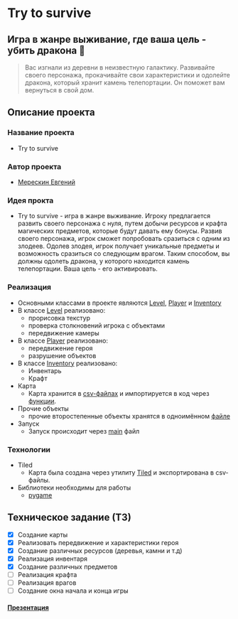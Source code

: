Try to survive
==============
Игра в жанре выживание, где ваша цель - убить дракона 🐉
--------------------------------------------------------

> Вас изгнали из деревни в неизвестную галактику. Развивайте своего персонажа, прокачивайте свои характеристики и одолейте дракона, который хранит камень телепортации. Он поможет вам вернуться в свой дом.

## Описание проекта

### Название проекта
- Try to survive

### Автор проекта

- [Мерескин Евгений](https://github.com/b1tka 'Это мой гитхаб да')

### Идея прокта

- Try to survive - игра в жанре выживание. Игроку предлагается развить своего персонажа с нуля, путем добычи ресурсов и крафта магических предметов, которые будут давать ему бонусы. Развив своего персонажа, игрок сможет попробовать сразиться с одним из злодеев. Одолев злодея, игрок получает уникальные предметы и возможность сразиться со следующим врагом. Таким способом, вы должны одолеть дракона, у которого находится камень телепортации. Ваша цель - его активировать.


### Реализация
- Основными классами в проекте являются [Level](https://github.com/b1tka/try_to_survive_game/blob/1d636d0fa6c33f7105fb1f4719f5a142b78b2114/code/level.py#L8, 'Ссылка на класс'), [Player](https://github.com/b1tka/try_to_survive_game/blob/1d636d0fa6c33f7105fb1f4719f5a142b78b2114/code/player.py#L10, 'Ссылка на класс') и [Inventory](https://github.com/b1tka/try_to_survive_game/blob/1d636d0fa6c33f7105fb1f4719f5a142b78b2114/code/player.py#L103, 'Ссылка на класс')
- В классе [Level](https://github.com/b1tka/try_to_survive_game/blob/1d636d0fa6c33f7105fb1f4719f5a142b78b2114/code/level.py#L8, 'Ссылка на класс') реализовано:
  - прорисовка текстур
  - проверка столкновений игрока с объектами
  - передвижение камеры
- В классе [Player](https://github.com/b1tka/try_to_survive_game/blob/1d636d0fa6c33f7105fb1f4719f5a142b78b2114/code/player.py#L10, 'Ссылка на класс') реализовано:
  - передвижение героя
  - разрушение объектов
- В классе [Inventory](https://github.com/b1tka/try_to_survive_game/blob/1d636d0fa6c33f7105fb1f4719f5a142b78b2114/code/player.py#L103, 'Ссылка на класс') реализовано:
  - Инвентарь
  - Крафт
- Карта
  - Карта хранится в [csv-файлах](https://github.com/b1tka/try_to_survive_game/tree/version2/data/level_data/levelm, 'Внутри папок') и импортируется в код через [функции](https://github.com/b1tka/try_to_survive_game/blob/version2/code/different_funcs.py#L6).
- Прочие объекты
  - прочие второстепенные объекты хранятся в одноимённом [файле](https://github.com/b1tka/try_to_survive_game/blob/version2/code/objects.py)
- Запуск  
  - Запуск происходит через [main](https://github.com/b1tka/try_to_survive_game/blob/version2/code/main.py) файл

### Технологии 
- Tiled
  - Карта была создана через утилиту [Tiled](https://www.mapeditor.org/) и экспортирована в csv-файлы. 
- Библиотеки необходимы для работы
  - [pygame](https://pypi.org/project/pygame/)

## Техническое задание (ТЗ)
- [x] Создание карты
- [x] Реализовать передвижение и характеристики героя
- [x] Создание различных ресурсов (деревья, камни и т.д)
- [x] Реализация инвентаря
- [x] Создание различных предметов
- [ ] Реализация крафта
- [ ] Реализация врагов
- [ ] Создание окна начала и конца игры

#### [Презентация](https://docs.google.com/presentation/d/1JR3rtRNMGes0ZgW8-bJKqLdukTvSyG6J/edit?usp=sharing&ouid=100394781518183697916&rtpof=true&sd=true, 'Черновик')
